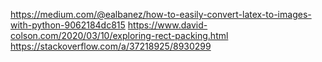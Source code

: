 https://medium.com/@ealbanez/how-to-easily-convert-latex-to-images-with-python-9062184dc815
https://www.david-colson.com/2020/03/10/exploring-rect-packing.html
https://stackoverflow.com/a/37218925/8930299